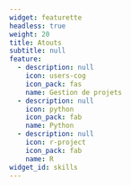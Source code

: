 ```yaml
---
widget: featurette
headless: true
weight: 20
title: Atouts
subtitle: null
feature:
  - description: null
    icon: users-cog
    icon_pack: fas
    name: Gestion de projets
  - description: null
    icon: python
    icon_pack: fab
    name: Python
  - description: null
    icon: r-project
    icon_pack: fab
    name: R
widget_id: skills
---
```

